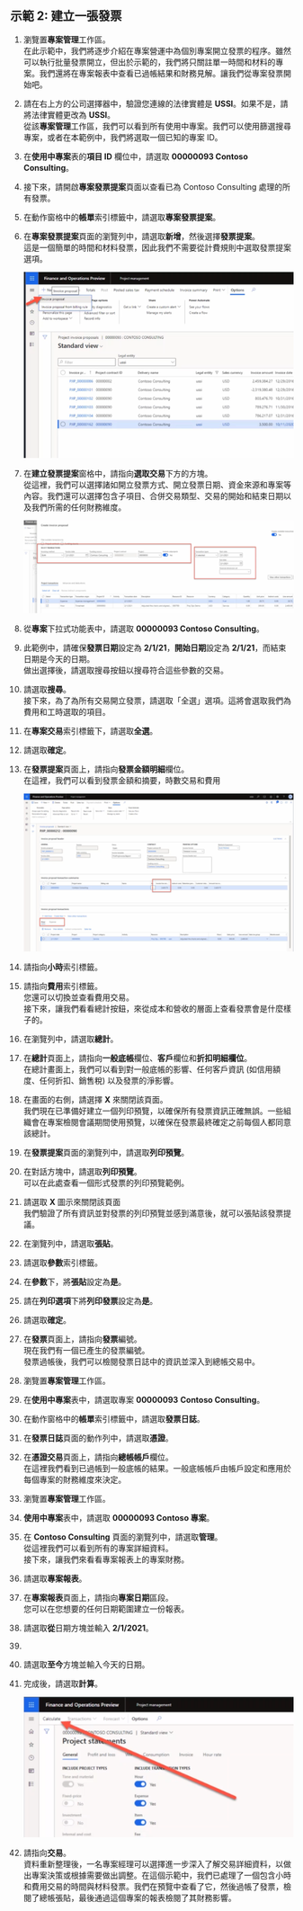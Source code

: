﻿---
demo:
    title: '示範 2： 建立一張發票'
    module: '模組 5： 學習 Microsoft Dynamics 365 Project Operations 的基礎知識'
---

## 示範 2: 建立一張發票

1. 瀏覽置**專案管理**工作區。  
    在此示範中，我們將逐步介紹在專案營運中為個別專案開立發票的程序。雖然可以執行批量發票開立，但出於示範的，我們將只關註單一時間和材料的專案。我們還將在專案報表中查看已過帳結果和財務見解。讓我們從專案發票開始吧。 

1. 請在右上方的公司選擇器中，驗證您連線的法律實體是 **USSI**。如果不是，請將法律實體更改為 **USSI**。  
    從該**專案管理**工作區，我們可以看到所有使用中專案。我們可以使用篩選搜尋專案，或者在本範例中，我們將選取一個已知的專案 ID。 

1. 在**使用中專案**表的**項目 ID** 欄位中，請選取 **00000093 Contoso Consulting**。  

1. 接下來，請開啟**專案發票提案**頁面以查看已為 Contoso Consulting 處理的所有發票。 

1. 在動作窗格中的**帳單**索引標籤中，請選取**專案發票提案**。 

1. 在**專案發票提案**頁面的瀏覽列中，請選取**新增**，然後選擇**發票提案**。  
    這是一個簡單的時間和材料發票，因此我們不需要從計費規則中選取發票提案選項。 

    ![在專案發票提案頁面上醒目提示新發票提案的螢幕擷取畫面。](./media/projops_invoice_1_new_invoice_proposal.png)

1. 在**建立發票提案**窗格中，請指向**選取交易**下方的方塊。  
    從這裡，我們可以選擇諸如開立發票方式、開立發票日期、資金來源和專案等內容。我們還可以選擇包含子項目、合併交易類型、交易的開始和結束日期以及我們所需的任何財務維度。 

    ![在建立發票提案窗格醒目提示了選擇交易區段的螢幕擷取畫面。](./media/projops_invoice_2_select_transactions.png)

1. 從**專案**下拉式功能表中，請選取 **00000093 Contoso Consulting**。 

1. 此範例中，請確保**發票日期**設定為 **2/1/21**，**開始日期**設定為 **2/1/21**，而結束日期是今天的日期。  
    做出選擇後，請選取搜尋按鈕以搜尋符合這些參數的交易。

1. 請選取**搜尋**。  
    接下來，為了為所有交易開立發票，請選取「全選」選項。這將會選取我們為費用和工時選取的項目。

1. 在**專案交易**索引標籤下，請選取**全選**。

1. 請選取**確定**。 

1. 在**發票提案**頁面上，請指向**發票金額明細**欄位。  
    在這裡，我們可以看到發票金額和摘要，時數交易和費用

    ![在發票提案頁面上醒目提示了發票金額明細的螢幕擷取畫面。](./media/projops_invoice_3_invoice_line_amount_column.png)

1. 請指向**小時**索引標籤。 

1. 請指向**費用**索引標籤。  
    您還可以切換並查看費用交易。  
接下來，讓我們看看總計按鈕，來從成本和營收的層面上查看發票會是什麼樣子的。

1. 在瀏覽列中，請選取**總計**。

1. 在**總計**頁面上，請指向**一般底帳**欄位、**客戶**欄位和**折扣明細欄位**。  
    在總計畫面上，我們可以看到對一般底帳的影響、任何客戶資訊 (如信用額度、任何折扣、銷售稅) 以及發票的淨影響。 

1. 在畫面的右側，請選擇 **X** 來關閉該頁面。  
    我們現在已準備好建立一個列印預覽，以確保所有發票資訊正確無誤。一些組織會在專案檢閱會議期間使用預覽，以確保在發票最終確定之前每個人都同意該總計。 

1. 在**發票提案**頁面的瀏覽列中，請選取**列印預覽**。 

1. 在對話方塊中，請選取**列印預覽**。  
    可以在此處查看一個形式發票的列印預覽範例。 

1. 請選取 **X** 圖示來關閉該頁面  
    我們驗證了所有資訊並對發票的列印預覽並感到滿意後，就可以張貼該發票提議。

1. 在瀏覽列中，請選取**張貼**。

1. 請選取**參數**索引標籤。

1. 在**參數**下，將**張貼**設定為**是**。

1. 請在**列印選項**下將**列印發票**設定為**是**。

1. 請選取**確定**。

1. 在**發票**頁面上，請指向**發票**編號。  
    現在我們有一個已產生的發票編號。  
    發票過帳後，我們可以檢閱發票日誌中的資訊並深入到總帳交易中。

1. 瀏覽置**專案管理**工作區。

1. 在**使用中專案**表中，請選取專案 **00000093** **Contoso Consulting**。

1. 在動作窗格中的**帳單**索引標籤中，請選取**發票日誌**。

1. 在**發票日誌**頁面的動作列中，請選取**憑證**。

1. 在**憑證交易**頁面上，請指向**總帳帳戶**欄位。  
    在這裡我們看到已過帳到一般底帳的結果。一般底帳帳戶由帳戶設定和應用於每個專案的財務維度來決定。

1. 瀏覽置**專案管理**工作區。 

1. **使用中專案**表中，請選取 **00000093 Contoso 專案**。

1. 在 **Contoso Consulting** 頁面的瀏覽列中，請選取**管理**。  
    從這裡我們可以看到所有的專案詳細資料。  
    接下來，讓我們來看看專案報表上的專案財務。

1. 請選取**專案報表**。

1. 在**專案報表**頁面上，請指向**專案日期**區段。  
您可以在您想要的任何日期範圍建立一份報表。

1. 請選取**從**日期方塊並輸入 **2/1/2021**。
1. 
1. 請選取**至今**方塊並輸入今天的日期。

1. 完成後，請選取**計算**。

    ![在專案報表頁面上醒目提示了計算選項的螢幕擷取畫面。](./media/projops_invoice_4_calculate.png)

1. 請指向**交易**。  
    資料重新整理後，一名專案經理可以選擇進一步深入了解交易詳細資料，以做出專案決策或根據需要做出調整。在這個示範中，我們已處理了一個包含小時和費用交易的時間與材料發票。我們在預覽中查看了它，然後過帳了發票，檢閱了總帳張貼，最後通過這個專案的報表檢閱了其財務影響。
